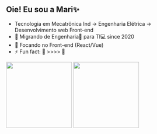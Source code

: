 ## Oie! Eu sou a Mari✨

- Tecnologia em Mecatrônica Ind -> Engenharia Elétrica -> Desenvolvimento web Front-end
- 💬 Migrando de Engenharia🔌 para TI💻 since 2020
- 🌱 Focando no Front-end (React/Vue)
- ⚡ Fun fact: 🌮 >>>> 🍣

<div>
  <img height='180em' src='https://github-readme-stats.vercel.app/api?username=marimaiko&show_icons=true&theme=vision-friendly-dark'>
  <img height='180em' src='https://github-readme-stats.vercel.app/api/top-langs/?username=marimaiko&layout=compact&show_icons=true&theme=vision-friendly-dark'>
</div>

<div style='display:flex '>
  
</div>

